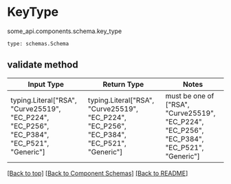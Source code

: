 # KeyType
some_api.components.schema.key_type
```
type: schemas.Schema
```

## validate method
Input Type | Return Type | Notes
------------ | ------------- | -------------
typing.Literal["RSA", "Curve25519", "EC_P224", "EC_P256", "EC_P384", "EC_P521", "Generic"] | typing.Literal["RSA", "Curve25519", "EC_P224", "EC_P256", "EC_P384", "EC_P521", "Generic"] | must be one of ["RSA", "Curve25519", "EC_P224", "EC_P256", "EC_P384", "EC_P521", "Generic"]

[[Back to top]](#top) [[Back to Component Schemas]](../../../README.md#Component-Schemas) [[Back to README]](../../../README.md)
